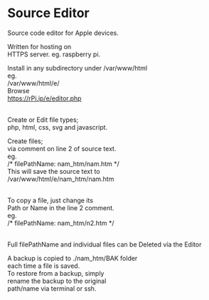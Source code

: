 # Source Editor
Source code editor for Apple devices.

Written for hosting on<br>
HTTPS server. eg. raspberry pi.

Install in any subdirectory under
/var/www/html<br>
eg.<br>
/var/www/html/e/<br>
Browse <br>
https://rPi.ip/e/editor.php<br><br>

Create or Edit file types;<br>
php, html, css, svg and javascript.<br>

Create files; <br>
via comment on line 2 of source text.<br>
eg. <br>
/* filePathName: nam_htm/nam.htm */<br>
This will save the source text to<br>
/var/www/html/e/nam_htm/nam.htm<br><br>

To copy a file, just change its<br>
Path or Name in the line 2 comment.<br>
eg.<br>
/* filePathName: nam_htm/n2.htm */<br><br>

Full filePathName and individual files can be Deleted vía the Editor


A backup is copied to ./nam_htm/BAK folder<br>
each time a file is saved.<br>
To restore from a backup, simply<br>
rename the backup to the original<br>
path/name via terminal or ssh.<br><br>

